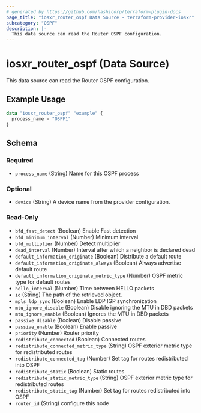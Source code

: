 ```yaml
---
# generated by https://github.com/hashicorp/terraform-plugin-docs
page_title: "iosxr_router_ospf Data Source - terraform-provider-iosxr"
subcategory: "OSPF"
description: |-
  This data source can read the Router OSPF configuration.
---
```


# iosxr_router_ospf (Data Source)

This data source can read the Router OSPF configuration.

## Example Usage

```terraform
data "iosxr_router_ospf" "example" {
  process_name = "OSPF1"
}
```

<!-- schema generated by tfplugindocs -->
## Schema

### Required

- `process_name` (String) Name for this OSPF process

### Optional

- `device` (String) A device name from the provider configuration.

### Read-Only

- `bfd_fast_detect` (Boolean) Enable Fast detection
- `bfd_minimum_interval` (Number) Minimum interval
- `bfd_multiplier` (Number) Detect multiplier
- `dead_interval` (Number) Interval after which a neighbor is declared dead
- `default_information_originate` (Boolean) Distribute a default route
- `default_information_originate_always` (Boolean) Always advertise default route
- `default_information_originate_metric_type` (Number) OSPF metric type for default routes
- `hello_interval` (Number) Time between HELLO packets
- `id` (String) The path of the retrieved object.
- `mpls_ldp_sync` (Boolean) Enable LDP IGP synchronization
- `mtu_ignore_disable` (Boolean) Disable ignoring the MTU in DBD packets
- `mtu_ignore_enable` (Boolean) Ignores the MTU in DBD packets
- `passive_disable` (Boolean) Disable passive
- `passive_enable` (Boolean) Enable passive
- `priority` (Number) Router priority
- `redistribute_connected` (Boolean) Connected routes
- `redistribute_connected_metric_type` (String) OSPF exterior metric type for redistributed routes
- `redistribute_connected_tag` (Number) Set tag for routes redistributed into OSPF
- `redistribute_static` (Boolean) Static routes
- `redistribute_static_metric_type` (String) OSPF exterior metric type for redistributed routes
- `redistribute_static_tag` (Number) Set tag for routes redistributed into OSPF
- `router_id` (String) configure this node


